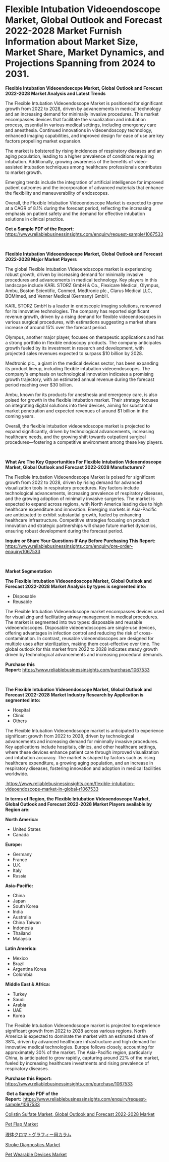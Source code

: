 <p><h1>Flexible Intubation Videoendoscope Market, Global Outlook and Forecast 2022-2028 Market Furnish Information about Market Size, Market Share, Market Dynamics, and Projections Spanning from 2024 to 2031.</h1></p><p><strong>Flexible Intubation Videoendoscope Market, Global Outlook and Forecast 2022-2028 Market Analysis and Latest Trends</strong></p>
<p><p>The Flexible Intubation Videoendoscope Market is positioned for significant growth from 2022 to 2028, driven by advancements in medical technology and an increasing demand for minimally invasive procedures. This market encompasses devices that facilitate the visualization and intubation process, essential in various medical settings, including emergency care and anesthesia. Continued innovations in videoendoscopy technology, enhanced imaging capabilities, and improved design for ease of use are key factors propelling market expansion.</p><p>The market is bolstered by rising incidences of respiratory diseases and an aging population, leading to a higher prevalence of conditions requiring intubation. Additionally, growing awareness of the benefits of video-assisted intubation techniques among healthcare professionals contributes to market growth. </p><p>Emerging trends include the integration of artificial intelligence for improved patient outcomes and the incorporation of advanced materials that enhance the flexibility and maneuverability of endoscopes. </p><p>Overall, the Flexible Intubation Videoendoscope Market is expected to grow at a CAGR of 8.1% during the forecast period, reflecting the increasing emphasis on patient safety and the demand for effective intubation solutions in clinical practice.</p></p>
<p><strong>Get a Sample PDF of the Report:&nbsp;</strong> <a href="https://www.reliablebusinessinsights.com/enquiry/request-sample/1067533">https://www.reliablebusinessinsights.com/enquiry/request-sample/1067533</a></p>
<p>&nbsp;</p>
<p><strong>Flexible Intubation Videoendoscope Market, Global Outlook and Forecast 2022-2028 Major Market Players</strong></p>
<p><p>The global Flexible Intubation Videoendoscope market is experiencing robust growth, driven by increasing demand for minimally invasive procedures and advancements in medical technology. Key players in this landscape include KARL STORZ GmbH & Co., Flexicare Medical, Olympus, Ambu, Boston Scientific, Conmed, Medtronic plc., Clarus Medical LLC, BOMImed, and Venner Medical (Germany) GmbH.</p><p>KARL STORZ GmbH is a leader in endoscopic imaging solutions, renowned for its innovative technologies. The company has reported significant revenue growth, driven by a rising demand for flexible videoendoscopes in various surgical procedures, with estimations suggesting a market share increase of around 15% over the forecast period.</p><p>Olympus, another major player, focuses on therapeutic applications and has a strong portfolio in flexible endoscopy products. The company anticipates growth fueled by its investment in research and development, with projected sales revenues expected to surpass $10 billion by 2028.</p><p>Medtronic plc., a giant in the medical devices sector, has been expanding its product lineup, including flexible intubation videoendoscopes. The company's emphasis on technological innovation indicates a promising growth trajectory, with an estimated annual revenue during the forecast period reaching over $30 billion.</p><p>Ambu, known for its products for anesthesia and emergency care, is also poised for growth in the flexible intubation market. Their strategy focuses on integrating digital solutions into their devices, aiming for substantial market penetration and expected revenues of around $1 billion in the coming years.</p><p>Overall, the flexible intubation videoendoscope market is projected to expand significantly, driven by technological advancements, increasing healthcare needs, and the growing shift towards outpatient surgical procedures—fostering a competitive environment among these key players.</p></p>
<p>&nbsp;</p>
<p><strong>What Are The Key Opportunities For Flexible Intubation Videoendoscope Market, Global Outlook and Forecast 2022-2028 Manufacturers?</strong></p>
<p><p>The Flexible Intubation Videoendoscope Market is poised for significant growth from 2022 to 2028, driven by rising demand for advanced visualization tools in respiratory procedures. Key factors include technological advancements, increasing prevalence of respiratory diseases, and the growing adoption of minimally invasive surgeries. The market is expected to expand across regions, with North America leading due to high healthcare expenditure and innovation. Emerging markets in Asia-Pacific are anticipated to exhibit substantial growth, fueled by enhancing healthcare infrastructure. Competitive strategies focusing on product innovation and strategic partnerships will shape future market dynamics, ensuring robust development during the forecast period.</p></p>
<p><strong>Inquire or Share Your Questions If Any Before Purchasing This Report:</strong> <a href="https://www.reliablebusinessinsights.com/enquiry/pre-order-enquiry/1067533">https://www.reliablebusinessinsights.com/enquiry/pre-order-enquiry/1067533</a></p>
<p>&nbsp;</p>
<p><strong>Market Segmentation</strong></p>
<p><strong>The Flexible Intubation Videoendoscope Market, Global Outlook and Forecast 2022-2028 Market Analysis by types is segmented into:</strong></p>
<p><ul><li>Disposable</li><li>Reusable</li></ul></p>
<p><p>The Flexible Intubation Videoendoscope market encompasses devices used for visualizing and facilitating airway management in medical procedures. The market is segmented into two types: disposable and reusable videoendoscopes. Disposable videoendoscopes are single-use devices, offering advantages in infection control and reducing the risk of cross-contamination. In contrast, reusable videoendoscopes are designed for multiple uses after sterilization, making them cost-effective over time. The global outlook for this market from 2022 to 2028 indicates steady growth driven by technological advancements and increasing procedural demands.</p></p>
<p><strong>Purchase this Report:&nbsp;</strong><a href="https://www.reliablebusinessinsights.com/purchase/1067533">https://www.reliablebusinessinsights.com/purchase/1067533</a></p>
<p>&nbsp;</p>
<p><strong>The Flexible Intubation Videoendoscope Market, Global Outlook and Forecast 2022-2028 Market Industry Research by Application is segmented into:</strong></p>
<p><ul><li>Hospital</li><li>Clinic</li><li>Others</li></ul></p>
<p><p>The Flexible Intubation Videoendoscope market is anticipated to experience significant growth from 2022 to 2028, driven by technological advancements and increasing demand for minimally invasive procedures. Key applications include hospitals, clinics, and other healthcare settings, where these devices enhance patient care through improved visualization and intubation accuracy. The market is shaped by factors such as rising healthcare expenditure, a growing aging population, and an increase in respiratory diseases, fostering innovation and adoption in medical facilities worldwide.</p></p>
<p><a href="https://www.reliablebusinessinsights.com/flexible-intubation-videoendoscope-market-in-global-r1067533">&nbsp;https://www.reliablebusinessinsights.com/flexible-intubation-videoendoscope-market-in-global-r1067533</a></p>
<p><strong>In terms of Region, the Flexible Intubation Videoendoscope Market, Global Outlook and Forecast 2022-2028 Market Players available by Region are:</strong></p>
<p>
    <p> <strong> North America: </strong>
        <ul>
            <li>United States</li>
            <li>Canada</li>
        </ul>
        </p> 
    <p> <strong> Europe: </strong>
        <ul>
            <li>Germany</li>
            <li>France</li>
            <li>U.K.</li>
            <li>Italy</li>
            <li>Russia</li>
        </ul>
        </p> 
    <p> <strong> Asia-Pacific: </strong>
        <ul>
            <li>China</li>
            <li>Japan</li>
            <li>South Korea</li>
            <li>India</li>
            <li>Australia</li>
            <li>China Taiwan</li>
            <li>Indonesia</li>
            <li>Thailand</li>
            <li>Malaysia</li>
        </ul>
        </p> 
    <p> <strong> Latin America: </strong>
        <ul>
            <li>Mexico</li>
            <li>Brazil</li>
            <li>Argentina Korea</li>
            <li>Colombia</li>
        </ul>
        </p> 
    <p> <strong> Middle East & Africa: </strong>
        <ul>
            <li>Turkey</li>
            <li>Saudi</li>
            <li>Arabia</li>
            <li>UAE</li>
            <li>Korea</li>
        </ul>
    </p>
    </p>
<p><p>The Flexible Intubation Videoendoscope market is projected to experience significant growth from 2022 to 2028 across various regions. North America is expected to dominate the market with an estimated share of 38%, driven by advanced healthcare infrastructure and high demand for innovative medical technologies. Europe follows closely, accounting for approximately 30% of the market. The Asia-Pacific region, particularly China, is anticipated to grow rapidly, capturing around 22% of the market, fueled by increasing healthcare investments and rising prevalence of respiratory diseases.</p></p>
<p><strong>Purchase this Report: </strong><a href="https://www.reliablebusinessinsights.com/purchase/1067533">https://www.reliablebusinessinsights.com/purchase/1067533</a></p>
<p>&nbsp;<strong>Get a Sample PDF of the Report:&nbsp;&nbsp;</strong><a href="https://www.reliablebusinessinsights.com/enquiry/request-sample/1067533">https://www.reliablebusinessinsights.com/enquiry/request-sample/1067533</a></p>
<p><strong></strong></p>
<p><p><a href="https://github.com/angelajermaine/Market-Research-Report-List-5/blob/main/colistin-sulfate-market-global-outlook-and-forecast-2022-2028-market.md">Colistin Sulfate Market, Global Outlook and Forecast 2022-2028 Market</a></p><p><a href="https://medium.com/@chellamarie1961/pet-flap-market-a-global-and-regional-analysis-focus-on-end-user-product-and-region-analysis-1188209787a4">Pet Flap Market</a></p><p><a href="https://medium.com/@qyzhmeiu47/%E3%82%B0%E3%83%AD%E3%83%BC%E3%83%90%E3%83%AB%E6%B6%B2%E4%BD%93%E3%82%AF%E3%83%AD%E3%83%9E%E3%83%88%E3%82%B0%E3%83%A9%E3%83%95%E3%82%A3%E3%83%BC%E6%9F%B1%E5%B8%82%E5%A0%B4%E3%81%AE%E8%A6%8F%E6%A8%A1%E3%81%AF-%E5%B9%B4%E7%8E%8710-2-%E3%81%A7%E6%88%90%E9%95%B7%E3%81%97-%E3%81%93%E3%81%AE%E3%83%AC%E3%83%9D%E3%83%BC%E3%83%88%E3%81%AF2024%E5%B9%B4%E3%81%8B%E3%82%892031%E5%B9%B4%E3%81%BE%E3%81%A7%E3%81%AE%E5%B8%82%E5%A0%B4%E6%88%90%E9%95%B7-%E3%83%88%E3%83%AC%E3%83%B3%E3%83%89-%E6%A9%9F%E4%BC%9A-%E4%BA%88%E6%B8%AC%E3%82%92%E3%82%AB%E3%83%90%E3%83%BC%E3%81%97%E3%81%A6%E3%81%84%E3%81%BE%E3%81%99-f35bd3b33210">液体クロマトグラフィー用カラム</a></p><p><a href="https://www.linkedin.com/pulse/stroke-diagnostics-market-research-report-includes-analysis-pnzwe?trackingId=C1cDuHljTmypOgymy4v2xQ%3D%3D">Stroke Diagnostics Market</a></p><p><a href="https://medium.com/@kaitlynkristyfj13/pet-wearable-devices-market-outlook-complete-industry-analysis-2024-to-2031-dd290187ecba">Pet Wearable Devices Market</a></p></p>